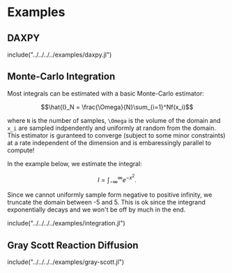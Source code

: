 # Examples


## DAXPY
include("../../../../examples/daxpy.jl")

## Monte-Carlo Integration

Most integrals can be estimated with a basic Monte-Carlo estimator:

```math
\hat{I}_N = \frac{\Omega}{N}\sum_{i=1}^Nf(x_i)
```
where `N` is the number of samples, ``\Omega`` is the volume of the domain and ``x_i`` are sampled indpendently and uniformly at random from the domain. This estimator is guranteed to converge (subject to some minor constraints) at a rate independent of the dimension and is embaressingly parallel to compute!

In the example below, we estimate the integral:
```math
I = \int_{-\infty}^{\infty}e^{-x^2}.
```

Since we cannot uniformly sample form negative to positive infinity, we truncate the domain between -5 and 5. This is ok since the integrand exponentially decays and we won't be off by much in the end.

include("../../../../examples/integration.jl")

## Gray Scott Reaction Diffusion

include("../../../../examples/gray-scott.jl")
